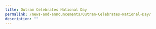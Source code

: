 ```yaml
---
title: Outram Celebrates National Day
permalink: /news-and-announcements/Outram-Celebrates-National-Day/
description: ""
---
```

